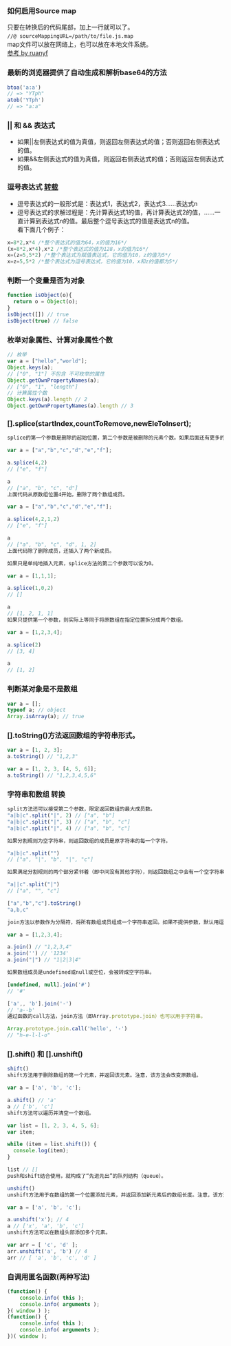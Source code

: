 ### 如何启用Source map
只要在转换后的代码尾部，加上一行就可以了。  
`//@ sourceMappingURL=/path/to/file.js.map`　  
map文件可以放在网络上，也可以放在本地文件系统。  
[参考 by ruanyf](http://www.ruanyifeng.com/blog/2013/01/javascript_source_map.html)
### 最新的浏览器提供了自动生成和解析base64的方法
```js
btoa('a:a')
// => "YTph"
atob('YTph')
// => "a:a"
```
### || 和 && 表达式
* 如果||左侧表达式的值为真值，则返回左侧表达式的值；否则返回右侧表达式的值。
* 如果&&左侧表达式的值为真值，则返回右侧表达式的值；否则返回左侧表达式的值。
### 逗号表达式 [转载](http://www.cnblogs.com/hellolong/p/4210297.html)
* 逗号表达式的一般形式是：表达式1，表达式2，表达式3……表达式n 
* 逗号表达式的求解过程是：先计算表达式1的值，再计算表达式2的值，……一直计算到表达式n的值。最后整个逗号表达式的值是表达式n的值。   
看下面几个例子：
```js
x=8*2,x*4 /*整个表达式的值为64，x的值为16*/ 
(x=8*2,x*4),x*2 /*整个表达式的值为128，x的值为16*/ 
x=(z=5,5*2) /*整个表达式为赋值表达式，它的值为10，z的值为5*/ 
x=z=5,5*2 /*整个表达式为逗号表达式，它的值为10，x和z的值都为5*/ 
```
### 判断一个变量是否为对象

```javascript
function isObject(o){
  return o = Object(o);
}
isObject([]) // true
isObject(true) // false
```

### 枚举对象属性、计算对象属性个数

```javascript
// 枚举
var a = ["hello","world"];
Object.keys(a);
// ["0", "1"] 不包含 不可枚举的属性
Object.getOwnPropertyNames(a);
// ["0", "1", "length"]
// 计算属性个数
Object.keys(a).length // 2
Object.getOwnPropertyNames(a).length // 3
```

### [].splice(startIndex,countToRemove,newEleToInsert);

```javascript
splice的第一个参数是删除的起始位置，第二个参数是被删除的元素个数。如果后面还有更多的参数，则表示这些就是要被插入数组的新元素。

var a = ["a","b","c","d","e","f"];

a.splice(4,2)
// ["e", "f"]

a
// ["a", "b", "c", "d"]
上面代码从原数组位置4开始，删除了两个数组成员。

var a = ["a","b","c","d","e","f"];

a.splice(4,2,1,2)
// ["e", "f"]

a
// ["a", "b", "c", "d", 1, 2]
上面代码除了删除成员，还插入了两个新成员。

如果只是单纯地插入元素，splice方法的第二个参数可以设为0。

var a = [1,1,1];

a.splice(1,0,2)
// []

a
// [1, 2, 1, 1]
如果只提供第一个参数，则实际上等同于将原数组在指定位置拆分成两个数组。

var a = [1,2,3,4];

a.splice(2)
// [3, 4]

a
// [1, 2]
```

### 判断某对象是不是数组

```javascript
var a = [];
typeof a; // object
Array.isArray(a); // true
```

### [].toString()方法返回数组的字符串形式。

```javascript
var a = [1, 2, 3];
a.toString() // "1,2,3"

var a = [1, 2, 3, [4, 5, 6]];
a.toString() // "1,2,3,4,5,6"
```

### 字符串和数组 转换

```javascript
split方法还可以接受第二个参数，限定返回数组的最大成员数。
"a|b|c".split("|", 2) // ["a", "b"]
"a|b|c".split("|", 3) // ["a", "b", "c"]
"a|b|c".split("|", 4) // ["a", "b", "c"]

如果分割规则为空字符串，则返回数组的成员是原字符串的每一个字符。

"a|b|c".split("")
// ["a", "|", "b", "|", "c"]

如果满足分割规则的两个部分紧邻着（即中间没有其他字符），则返回数组之中会有一个空字符串。

"a||c".split("|")
// ["a", "", "c"]

["a","b","c"].toString()
"a,b,c"

join方法以参数作为分隔符，将所有数组成员组成一个字符串返回。如果不提供参数，默认用逗号分隔。

var a = [1,2,3,4];

a.join() // "1,2,3,4"
a.join('') // '1234'
a.join("|") // "1|2|3|4"

如果数组成员是undefined或null或空位，会被转成空字符串。

[undefined, null].join('#')
// '#'

['a',, 'b'].join('-')
// 'a--b'
通过函数的call方法，join方法（即Array.prototype.join）也可以用于字符串。

Array.prototype.join.call('hello', '-')
// "h-e-l-l-o"
```

### [].shift() 和 [].unshift()

```javascript
shift()
shift方法用于删除数组的第一个元素，并返回该元素。注意，该方法会改变原数组。

var a = ['a', 'b', 'c'];

a.shift() // 'a'
a // ['b', 'c']
shift方法可以遍历并清空一个数组。

var list = [1, 2, 3, 4, 5, 6];
var item;

while (item = list.shift()) {
  console.log(item);
}

list // []
push和shift结合使用，就构成了“先进先出”的队列结构（queue）。

unshift()
unshift方法用于在数组的第一个位置添加元素，并返回添加新元素后的数组长度。注意，该方法会改变原数组。

var a = ['a', 'b', 'c'];

a.unshift('x'); // 4
a // ['x', 'a', 'b', 'c']
unshift方法可以在数组头部添加多个元素。

var arr = [ 'c', 'd' ];
arr.unshift('a', 'b') // 4
arr // [ 'a', 'b', 'c', 'd' ]
```
### 自调用匿名函数(两种写法)
```javascript
(function() {
    console.info( this );
    console.info( arguments );
}( window ) );
(function() {
    console.info( this );
    console.info( arguments );
})( window );
```
